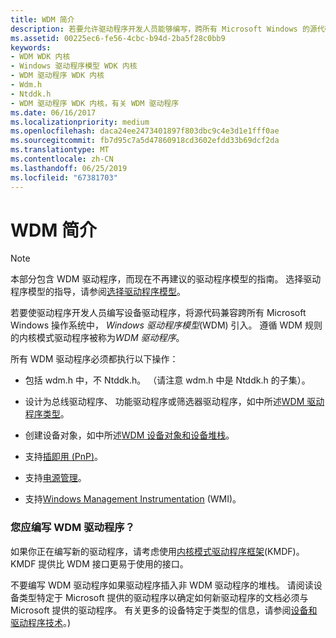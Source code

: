```yaml
---
title: WDM 简介
description: 若要允许驱动程序开发人员能够编写，跨所有 Microsoft Windows 的源代码兼容操作系统的设备驱动程序，引入了 Windows 驱动程序模型 (WDM)。 遵循 WDM 规则的内核模式驱动程序称为 WDM 驱动程序。
ms.assetid: 00225ec6-fe56-4cbc-b94d-2ba5f28c0bb9
keywords:
- WDM WDK 内核
- Windows 驱动程序模型 WDK 内核
- WDM 驱动程序 WDK 内核
- Wdm.h
- Ntddk.h
- WDM 驱动程序 WDK 内核，有关 WDM 驱动程序
ms.date: 06/16/2017
ms.localizationpriority: medium
ms.openlocfilehash: daca24ee2473401897f803dbc9c4e3d1e1fff0ae
ms.sourcegitcommit: fb7d95c7a5d47860918cd3602efdd33b69dcf2da
ms.translationtype: MT
ms.contentlocale: zh-CN
ms.lasthandoff: 06/25/2019
ms.locfileid: "67381703"
---
```

# <a name="introduction-to-wdm"></a>WDM 简介

> [!NOTE]
> 本部分包含 WDM 驱动程序，而现在不再建议的驱动程序模型的指南。 选择驱动程序模型的指导，请参阅[选择驱动程序模型](https://docs.microsoft.com/windows-hardware/drivers/gettingstarted/choosing-a-driver-model)。

若要使驱动程序开发人员编写设备驱动程序，将源代码兼容跨所有 Microsoft Windows 操作系统中， *Windows 驱动程序模型*(WDM) 引入。 遵循 WDM 规则的内核模式驱动程序被称为*WDM 驱动程序*。

所有 WDM 驱动程序必须都执行以下操作：

-   包括 wdm.h 中，不 Ntddk.h。 （请注意 wdm.h 中是 Ntddk.h 的子集）。

-   设计为总线驱动程序、 功能驱动程序或筛选器驱动程序，如中所述[WDM 驱动程序类型](types-of-wdm-drivers.md)。

-   创建设备对象，如中所述[WDM 设备对象和设备堆栈](wdm-device-objects-and-device-stacks.md)。

-   支持[插即用 (PnP)](implementing-plug-and-play.md)。

-   支持[电源管理](implementing-power-management.md)。

-   支持[Windows Management Instrumentation](implementing-wmi.md) (WMI)。

### <a name="should-you-write-a-wdm-driver"></a>您应编写 WDM 驱动程序？

如果你正在编写新的驱动程序，请考虑使用[内核模式驱动程序框架](https://docs.microsoft.com/windows-hardware/drivers/wdf/design-guide)(KMDF)。 KMDF 提供比 WDM 接口更易于使用的接口。

不要编写 WDM 驱动程序如果驱动程序插入非 WDM 驱动程序的堆栈。 请阅读设备类型特定于 Microsoft 提供的驱动程序以确定如何新驱动程序的文档必须与 Microsoft 提供的驱动程序。 有关更多的设备特定于类型的信息，请参阅[设备和驱动程序技术](https://docs.microsoft.com/windows-hardware/drivers/)。)



